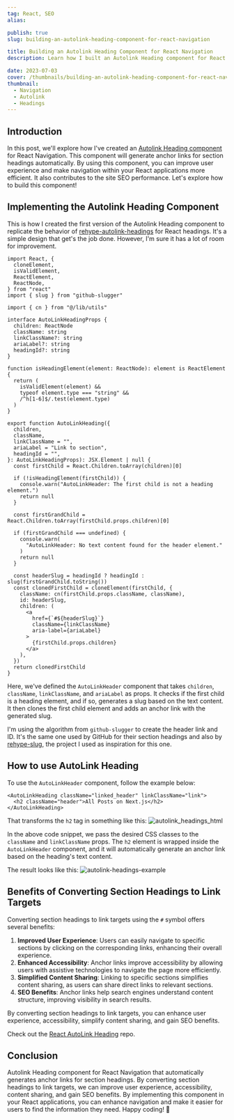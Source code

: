 ```yaml
---
tag: React, SEO
alias:

publish: true
slug: building-an-autolink-heading-component-for-react-navigation

title: Building an Autolink Heading Component for React Navigation
description: Learn how I built an Autolink Heading component for React Navigation that automatically generates anchor links for section headings to improve navigation.

date: 2023-07-03
cover: /thumbnails/building-an-autolink-heading-component-for-react-navigation.png
thumbnail:
  - Navigation
  - Autolink
  - Headings
---
```


## Introduction
In this post, we'll explore how I've created an [Autolink Heading component](https://github.com/FranciscoMoretti/react-autolink-heading) for React Navigation. This component will generate anchor links for section headings automatically. By using this component, you can improve user experience  and make navigation within your React applications more efficient. It also contributes to the site SEO performance. Let's explore how to build this component!

## Implementing the Autolink Heading Component
This is how I created the first version of the Autolink Heading component to replicate the behavior of [rehype-autolink-headings](https://github.com/rehypejs/rehype-autolink-headings) for React headings. It's a simple design that get's the job done. However, I'm sure it has a lot of room for improvement.

```tsx
import React, {
  cloneElement,
  isValidElement,
  ReactElement,
  ReactNode,
} from "react"
import { slug } from "github-slugger"

import { cn } from "@/lib/utils"

interface AutoLinkHeadingProps {
  children: ReactNode
  className: string
  linkClassName?: string
  ariaLabel?: string
  headingId?: string
}

function isHeadingElement(element: ReactNode): element is ReactElement {
  return (
    isValidElement(element) &&
    typeof element.type === "string" &&
    /^h[1-6]$/.test(element.type)
  )
}

export function AutoLinkHeading({
  children,
  className,
  linkClassName = "",
  ariaLabel = "Link to section",
  headingId = "",
}: AutoLinkHeadingProps): JSX.Element | null {
  const firstChild = React.Children.toArray(children)[0]

  if (!isHeadingElement(firstChild)) {
    console.warn("AutoLinkHeader: The first child is not a heading element.")
    return null
  }

  const firstGrandChild = React.Children.toArray(firstChild.props.children)[0]

  if (firstGrandChild === undefined) {
    console.warn(
      "AutoLinkHeader: No text content found for the header element."
    )
    return null
  }

  const headerSlug = headingId ? headingId : slug(firstGrandChild.toString())
  const clonedFirstChild = cloneElement(firstChild, {
    className: cn(firstChild.props.className, className),
    id: headerSlug,
    children: (
      <a
        href={`#${headerSlug}`}
        className={linkClassName}
        aria-label={ariaLabel}
      >
        {firstChild.props.children}
      </a>
    ),
  })
  return clonedFirstChild
}

```

Here, we've defined the `AutoLinkHeader` component that takes `children`, `className`, `linkClassName`, and `ariaLabel` as props. It checks if the first child is a heading element, and if so, generates a slug based on the text content. It then clones the first child element and adds an anchor link with the generated slug.

I'm using the algorithm from `github-slugger` to create the header link and ID. It's the same one used by GitHub for their section headings and also by [rehype-slug](https://github.com/rehypejs/rehype-slug), the project I used as inspiration for this one.

## How to use AutoLink Heading

To use the `AutoLinkHeader` component, follow the example below:

```tsx
<AutoLinkHeading className="linked_header" linkClassName="link">
  <h2 className="header">All Posts on Next.js</h2>
</AutoLinkHeading>
```

That transforms the `h2` tag in something like this:
![autolink_headings_html](assets/autolink_headings_html.png)

In the above code snippet, we pass the desired CSS classes to the `className` and `linkClassName` props. The `h2` element is wrapped inside the `AutoLinkHeader` component, and it will automatically generate an anchor link based on the heading's text content.

The result looks like this:
![autolink-headings-example](assets/autolink-headings-example.png)

## Benefits of Converting Section Headings to Link Targets

Converting section headings to link targets using the `#` symbol offers several benefits:

1. **Improved User Experience**: Users can easily navigate to specific sections by clicking on the corresponding links, enhancing their overall experience.
2. **Enhanced Accessibility**: Anchor links improve accessibility by allowing users with assistive technologies to navigate the page more efficiently.
3. **Simplified Content Sharing**: Linking to specific sections simplifies content sharing, as users can share direct links to relevant sections.
4. **SEO Benefits**: Anchor links help search engines understand content structure, improving visibility in search results.

By converting section headings to link targets, you can enhance user experience, accessibility, simplify content sharing, and gain SEO benefits.


Check out the [React AutoLink Heading](https://github.com/FranciscoMoretti/react-autolink-heading) repo.

## Conclusion
Autolink Heading component for React Navigation that automatically generates anchor links for section headings. By converting section headings to link targets, we can improve user experience, accessibility, content sharing, and gain SEO benefits. By implementing this component in your React applications, you can enhance navigation and make it easier for users to find the information they need. Happy coding! 🌟